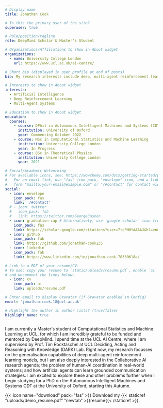 ```yaml
---
# Display name
title: Jonathan Cook

# Is this the primary user of the site?
superuser: true

# Role/position/tagline
role: DeepMind Scholar & Master's Student 

# Organizations/Affiliations to show in About widget
organizations:
  - name: University College London
    url: https://www.ucl.ac.uk/ai-centre/

# Short bio (displayed in user profile at end of posts)
bio: My research interests include deep, multi-agent reinforcement learning; collaborative AI and human-AI coordination.

# Interests to show in About widget
interests:
  - Artificial Intelligence
  - Deep Reinforcement Learning
  - Multi-Agent Systems

# Education to show in About widget
education:
  courses:
    - course: DPhil in Autonomous Intelligent Machines and Systems (CDT)
      institution: University of Oxford
      year: Commencing October 2022
    - course: MSc in Computational Statistics and Machine Learning
      institution: University College London
      year: In Progress
    - course: BSc in Theoretical Physics
      institution: University College London
      year: 2021

# Social/Academic Networking
# For available icons, see: https://wowchemy.com/docs/getting-started/page-builder/#icons
#   For an email link, use "fas" icon pack, "envelope" icon, and a link in the
#   form "mailto:your-email@example.com" or "/#contact" for contact widget.
social:
  - icon: envelope
    icon_pack: fas
    link: '/#contact'
  # - icon: twitter
  #   icon_pack: fab
  #   link: https://twitter.com/GeorgeCushen
  - icon: graduation-cap # Alternatively, use `google-scholar` icon from `ai` icon pack
    icon_pack: fas
    link: https://scholar.google.com/citations?user=7tcPHHYAAAAJ&hl=en&authuser=2
  - icon: github
    icon_pack: fab
    link: https://github.com/jonathan-cook235
  - icon: linkedin
    icon_pack: fab
    link: https://www.linkedin.com/in/jonathan-cook-78339618a/

# Link to a PDF of your resume/CV.
# To use: copy your resume to `static/uploads/resume.pdf`, enable `ai` icons in `params.toml`,
# and uncomment the lines below.
  - icon: cv
    icon_pack: ai
    link: uploads/resume.pdf

# Enter email to display Gravatar (if Gravatar enabled in Config)
email: 'jonathan.cook.18@ucl.ac.uk'

# Highlight the author in author lists? (true/false)
highlight_name: true
---
```


I am currently a Master's student of Computational Statistics and Machine Learning at UCL, for which I am incredibly grateful to be funded and mentored by DeepMind. I spend time at the UCL AI Centre, where I am supervised by Prof. Tim Rocktäschel at UCL Deciding, Acting and Reasoning with Knowledge (DARK) Lab. Right now, my research focusses on the generalisation capabilities of deep multi-agent reinforcement learning models, but I am also deeply interested in the Collaborative AI research agenda; the problem of human-AI coordination in real-world systems; and how artificial agents can learn grounded communication strategies. I am excited to explore these and other problems further when I begin studying for a PhD on the Autonomous Intelligent Machines and Systems CDT at the University of Oxford, starting this Autumn.

{{< icon name="download" pack="fas" >}} Download my {{< staticref "uploads/demo_resume.pdf" "newtab" >}}resumé{{< /staticref >}}.
